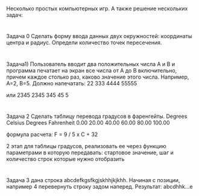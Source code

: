 #
Несколько простых компьютерных игр.
А также решение нескольких задач:
#
Задача 0
Сделать форму ввода данных двух окружностей: координаты центра и радиус.
Определи количество точек пересечения.
#
Задача1)
Пользователь вводит два положительных числа А и В и программа печатает на экран все числа от А до В включительно, причем каждое столько раз, каково значение этого числа.
Например, А=2, В=5. Должно напечатать:
22
333
4444
55555

или
2345
2345
345
45
5
#
Задача 2
Сделать таблицу перевода градусов в фаренгейты.
Degrees Celsius Degrees Fahrenheit
0.00
20.00
40.00
60.00
80.00
100.00

формула расчета:
F = 9 / 5 x C + 32

2 этап для таблицы градусов, реализовать ее через функцию параметрами в которую передавать: стартовое значение, шаг и количество строк которые нужно отобразить
#
Задача 3
дана строка abcdefkgsfkgjskhhjkjkhh.
Начиная с позиции, например 4 перевернуть строку задом наперед.
Результат: abcdhhk...e